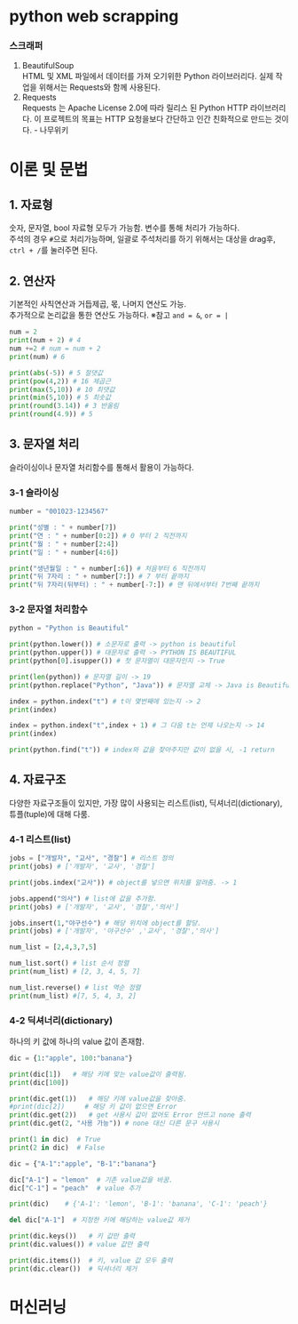 python web scrapping
====================
### 스크래퍼
1. BeautifulSoup   
HTML 및 XML 파일에서 데이터를 가져 오기위한 Python 라이브러리다.
실제 작업을 위해서는 Requests와 함께 사용된다.
2. Requests   
Requests 는 Apache License 2.0에 따라 릴리스 된 Python HTTP 라이브러리다. 
이 프로젝트의 목표는 HTTP 요청을보다 간단하고 인간 친화적으로 만드는 것이다. - 나무위키

# 이론 및 문법
## 1. 자료형   
숫자, 문자열, bool 자료형 모두가 가능함. 변수를 통해 처리가 가능하다.   
주석의 경우 `#`으로 처리가능하며, 일괄로 주석처리를 하기 위해서는 대상을 drag후, `ctrl + /`를 눌러주면 된다.
## 2. 연산자   
기본적인 사칙연산과 거듭제곱, 몫, 나머지 연산도 가능.   
추가적으로 논리값을 통한 연산도 가능하다. ※참고 `and = &`, `or = |`   
```python   
num = 2
print(num + 2) # 4
num +=2 # num = num + 2
print(num) # 6
```
```python
print(abs(-5)) # 5 절댓값
print(pow(4,2)) # 16 제곱근
print(max(5,10)) # 10 최댓값
print(min(5,10)) # 5 최솟값
print(round(3.14)) # 3 반올림
print(round(4.9)) # 5 
```
## 3. 문자열 처리   
슬라이싱이나 문자열 처리함수를 통해서 활용이 가능하다.   

   ### 3-1 슬라이싱   
```python
number = "001023-1234567"

print("성별 : " + number[7])
print("연 : " + number[0:2]) # 0 부터 2 직전까지
print("월 : " + number[2:4])
print("일 : " + number[4:6])

print("생년월일 : " + number[:6]) # 처음부터 6 직전까지 
print("뒤 7자리 : " + number[7:]) # 7 부터 끝까지
print("뒤 7자리(뒤부터) : " + number[-7:]) # 맨 뒤에서부터 7번째 끝까지
```
   ### 3-2 문자열 처리함수   
   ```python
   python = "Python is Beautiful"

print(python.lower()) # 소문자로 출력 -> python is beautiful
print(python.upper()) # 대문자로 출력 -> PYTHON IS BEAUTIFUL
print(python[0].isupper()) # 첫 문자열이 대문자인지 -> True

print(len(python)) # 문자열 길이 -> 19
print(python.replace("Python", "Java")) # 문자열 교체 -> Java is Beautiful

index = python.index("t") # t이 몇번째에 있는지 -> 2
print(index)

index = python.index("t",index + 1) # 그 다음 t는 언제 나오는지 -> 14
print(index)

print(python.find("t")) # index와 값을 찾아주지만 값이 없을 시, -1 return
```
## 4. 자료구조   
다양한 자료구조들이 있지만, 가장 많이 사용되는 리스트(list), 딕셔너리(dictionary), 튜플(tuple)에 대해 다룸.   

   ### 4-1 리스트(list)
   ```python
   jobs = ["개발자", "교사", "경찰"] # 리스트 정의
print(jobs) # ['개발자', '교사', '경찰']

print(jobs.index("교사")) # object를 넣으면 위치를 알려줌. -> 1

jobs.append("의사") # list에 값을 추가함.
print(jobs) # ['개발자', '교사', '경찰','의사']  

jobs.insert(1,"야구선수") # 해당 위치에 object를 할당.
print(jobs) # ['개발자', '야구선수' ,'교사', '경찰','의사']  

num_list = [2,4,3,7,5]

num_list.sort() # list 순서 정렬
print(num_list) # [2, 3, 4, 5, 7]

num_list.reverse() # list 역순 정렬
print(num_list) #[7, 5, 4, 3, 2]
```

   ### 4-2 딕셔너리(dictionary)
   하나의 키 값에 하나의 value 값이 존재함.
   ```python
   dic = {1:"apple", 100:"banana"}

print(dic[1])   # 해당 키에 맞는 value값이 출력됨.
print(dic[100])

print(dic.get(1))   # 해당 키에 value값을 찾아줌.
#print(dic[2])     # 해당 키 값이 없으면 Error
print(dic.get(2))   # get 사용시 값이 없어도 Error 안뜨고 none 출력
print(dic.get(2, "사용 가능")) # none 대신 다른 문구 사용시

print(1 in dic)  # True
print(2 in dic)  # False

dic = {"A-1":"apple", "B-1":"banana"}

dic["A-1"] = "lemon"  # 기존 value값을 바꿈.
dic["C-1"] = "peach"  # value 추가

print(dic)    # {'A-1': 'lemon', 'B-1': 'banana', 'C-1': 'peach'}

del dic["A-1"]  # 지정한 키에 해당하는 value값 제거

print(dic.keys())   # 키 값만 출력
print(dic.values()) # value 값만 출력

print(dic.items())  # 키, value 값 모두 출력
print(dic.clear())  # 딕셔너리 제거
```
# 머신러닝   
